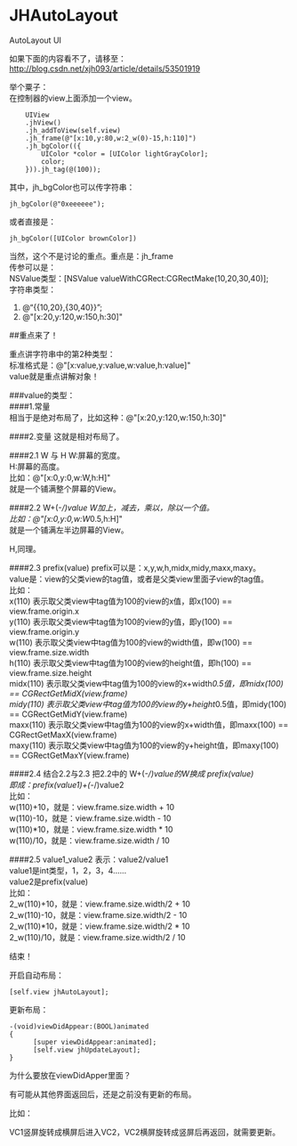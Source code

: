 # JHAutoLayout
AutoLayout UI

如果下面的内容看不了，请移至：http://blog.csdn.net/xjh093/article/details/53501919

举个粟子：<br>
在控制器的view上面添加一个view。<br>
```objc
    UIView
    .jhView()
    .jh_addToView(self.view)
    .jh_frame(@"[x:10,y:80,w:2_w(0)-15,h:110]")
    .jh_bgColor(({
        UIColor *color = [UIColor lightGrayColor];
        color;
    })).jh_tag(@(100));
```
其中，jh_bgColor也可以传字符串：<br>
```objc
jh_bgColor(@"0xeeeeee");
```
或者直接是：<br>
```objc
jh_bgColor([UIColor brownColor])
```
当然，这个不是讨论的重点。重点是：jh_frame <br>
传参可以是：<br>
NSValue类型：[NSValue valueWithCGRect:CGRectMake(10,20,30,40)]; <br>
字符串类型：  <br>
1. @“{{10,20},{30,40}}”; <br>
2. @"[x:20,y:120,w:150,h:30]"


##重点来了！

重点讲字符串中的第2种类型：<br>
标准格式是：@"[x:value,y:value,w:value,h:value]"<br>
value就是重点讲解对象！

###value的类型：<br>
####1.常量<br>
相当于是绝对布局了，比如这种：@"[x:20,y:120,w:150,h:30]"

####2.变量
这就是相对布局了。

####2.1 W 与 H
W:屏幕的宽度。<br>
H:屏幕的高度。<br>
比如：@"[x:0,y:0,w:W,h:H]"<br>
就是一个铺满整个屏幕的View。

####2.2 W+(-*/)value
W加上，减去，乘以，除以一个值。<br>
比如：@"[x:0,y:0,w:W*0.5,h:H]"<br>
就是一个铺满左半边屏幕的View。

H,同理。

####2.3 prefix(value)
prefix可以是：x,y,w,h,midx,midy,maxx,maxy。<br>
value是：view的父类view的tag值，或者是父类view里面子view的tag值。<br>
比如：<br>
x(110) 表示取父类view中tag值为100的view的x值，即x(100) == view.frame.origin.x <br>
y(110) 表示取父类view中tag值为100的view的y值，即y(100) == view.frame.origin.y <br>
w(110) 表示取父类view中tag值为100的view的width值，即w(100) == view.frame.size.width <br>
h(110) 表示取父类view中tag值为100的view的height值，即h(100) == view.frame.size.height <br>
midx(110) 表示取父类view中tag值为100的view的x+width*0.5值，即midx(100) == CGRectGetMidX(view.frame) <br>
midy(110) 表示取父类view中tag值为100的view的y+height*0.5值，即midy(100) == CGRectGetMidY(view.frame) <br>
maxx(110) 表示取父类view中tag值为100的view的x+width值，即maxx(100) == CGRectGetMaxX(view.frame) <br>
maxy(110) 表示取父类view中tag值为100的view的y+height值，即maxy(100) == CGRectGetMaxY(view.frame) <br>

####2.4 结合2.2与2.3
把2.2中的 W+(-*/)value的W换成 prefix(value) <br>
即成：prefix(value1)+(-*/)value2 <br>
比如： <br>
w(110)+10，就是：view.frame.size.width + 10 <br>
w(110)-10，就是：view.frame.size.width - 10 <br>
w(110)*10，就是：view.frame.size.width * 10 <br>
w(110)/10，就是：view.frame.size.width / 10 <br>

####2.5 value1_value2
表示：value2/value1 <br>
value1是int类型，1，2，3，4...... <br>
value2是prefix(value) <br>
比如：<br>
2_w(110)+10，就是：view.frame.size.width/2 + 10 <br>
2_w(110)-10，就是：view.frame.size.width/2 - 10 <br>
2_w(110)*10，就是：view.frame.size.width/2 * 10 <br>
2_w(110)/10，就是：view.frame.size.width/2 / 10 <br>

结束！

开启自动布局：
```objc
[self.view jhAutoLayout];
```

更新布局：
```objc
-(void)viewDidAppear:(BOOL)animated  
{ 
      [super viewDidAppear:animated]; 
      [self.view jhUpdateLayout];  
} 
```
为什么要放在viewDidApper里面？

有可能从其他界面返回后，还是之前没有更新的布局。

比如：

VC1竖屏旋转成横屏后进入VC2，VC2横屏旋转成竖屏后再返回，就需要更新。

